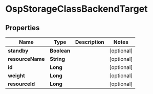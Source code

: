 # OspStorageClassBackendTarget

## Properties
Name | Type | Description | Notes
------------ | ------------- | ------------- | -------------
**standby** | **Boolean** |  |  [optional]
**resourceName** | **String** |  |  [optional]
**id** | **Long** |  |  [optional]
**weight** | **Long** |  |  [optional]
**resourceId** | **Long** |  |  [optional]
